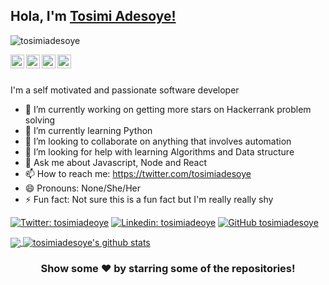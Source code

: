 ## Hola, I'm [Tosimi Adesoye!](https://tosimiadesoye.live)   

<p align="left"> <img src="https://komarev.com/ghpvc/?username=tosimiadesoye&label=Views&color=blue&style=plastic" alt="tosimiadesoye" /> </p>

<a href="https://twitter.com/imthepk">
  <img align="left" alt="Tosimi's Twitter" width="22px" src="https://cdn.jsdelivr.net/npm/simple-icons@v3/icons/twitter.svg" />
</a>
<a href="https://linkedin.com/in/tosimi-adesoye">
  <img align="left" alt="Tosimi's Linkdein" width="22px" src="https://cdn.jsdelivr.net/npm/simple-icons@v3/icons/linkedin.svg" />
</a>
<a href="https://github.com/tosimiadesoye">
  <img align="left" alt="tosimi's Github" width="22px" src="https://cdn.jsdelivr.net/npm/simple-icons@v3/icons/github.svg" />
</a>

<a href="https://instagram.com/tosimi-tech/">
  <img align="left" alt="tosimi's Instagram" width="22px" src="https://cdn.jsdelivr.net/npm/simple-icons@v3/icons/instagram.svg" />
</a>

<br/>
<br/>

I'm a self motivated and passionate software developer

- 🔭 I’m currently working on getting more stars on Hackerrank problem solving
- 🌱 I’m currently learning Python
- 👯 I’m looking to collaborate on anything that involves automation
- 🤔 I’m looking for help with learning Algorithms and Data structure
- 💬 Ask me about Javascript, Node and React
- 📫 How to reach me: https://twitter.com/tosimiadesoye
- 😄 Pronouns: None/She/Her
- ⚡ Fun fact: Not sure this is a fun fact but I'm really really shy

[![Twitter: tosimiadeoye](https://img.shields.io/twitter/follow/tosimiadesoye?style=social)](https://twitter.com/tosimiadesoye)
[![Linkedin: tosimiadeoye](https://img.shields.io/badge/-tosimiadesoye-blue?style=flat-square&logo=Linkedin&logoColor=white&link=https://www.linkedin.com/in/tosimia-desiye/)](https://www.linkedin.com/in/tosimi-adesoye/)
[![GitHub tosimiadesoye](https://img.shields.io/github/followers/tosimiadesoye?label=follow&style=social)](https://github.com/tosimiadesoye)


<a href="https://github.com/tosimiadesoye">
  <img align="center" src="https://github-readme-stats.vercel.app/api/top-langs/?username=tosimiadesoye&theme=dark&hide_langs_below=1" />
</a>
<a href="https://github.com/tosimiadesoye">
 <img align="center" src="https://github-readme-stats.vercel.app/api?username=tosimiadesoye&show_icons=true&theme=dark&line_height=27" alt="tosimiadesoye's github stats"/>
</a>

<div align="center">

### Show some ❤️ by starring some of the repositories!

</div>
<!--
**tosimiadesoye/tosimiadesoye** is a ✨ _special_ ✨ repository because its `README.md` (this file) appears on your GitHub profile.
[![website](https://img.shields.io/badge/PortfolioWebsite-pawan.live-2648ff?style=flat-square&logo=google-chrome)](https://pawan.live/)

-->
